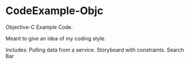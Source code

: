 # CodeExample-Objc
 
Objective-C Example Code.

Meant to give an idea of my coding style.

Includes:
  Pulling data from a service.
  Storyboard with constraints.
  Search Bar

